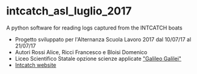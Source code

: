 # intcatch_asl_luglio_2017
A python software for reading logs captured from the INTCATCH boats

- Progetto sviluppato per l'Alternanza Scuola Lavoro 2017 dal 10/07/17 al 21/07/17
- Autori Rossi Alice, Ricci Francesco e Bloisi Domenico
- Liceo Scientifico Statale opzione scienze applicate ["Galileo Galilei"](https://www.galileivr.gov.it/)
- [Intcatch website](http://intcatch.eu/)

